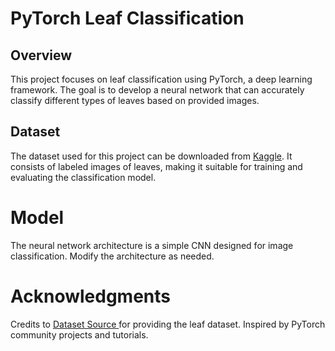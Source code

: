 # PyTorch Leaf Classification

## Overview

This project focuses on leaf classification using PyTorch, a deep learning framework. The goal is to develop a neural network that can accurately classify different types of leaves based on provided images.

## Dataset

The dataset used for this project can be downloaded from [Kaggle](https://www.kaggle.com/datasets/rashikrahmanpritom/plant-disease-recognition-dataset). It consists of labeled images of leaves, making it suitable for training and evaluating the classification model.

# Model

The neural network architecture is a simple CNN designed for image classification. Modify the architecture as needed.

# Acknowledgments

Credits to [Dataset Source ](https://www.kaggle.com/datasets/rashikrahmanpritom/plant-disease-recognition-dataset) for providing the leaf dataset.
Inspired by PyTorch community projects and tutorials.
